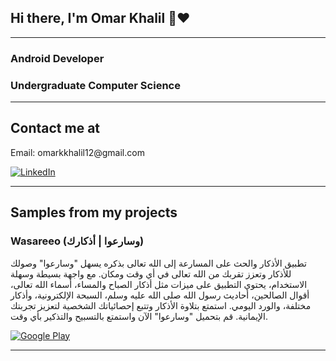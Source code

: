 <h2>Hi there, I'm Omar Khalil 👋❤️</h2>

<hr>

<h3>Android Developer</h3>
<h3>Undergraduate Computer Science</h3>

<hr>

<h2>Contact me at</h2>

<p>Email: omarkkhalil12@gmail.com</p>

<p><a href="https://www.linkedin.com/in/omarlkhalil/" target="_blank"><img alt="LinkedIn" src="https://img.shields.io/badge/linkedin-0077b5.svg?style=for-the-badge&logo=linkedin&logoColor=white" /></a></p>

<hr>

<h2>Samples from my projects</h2>

<h3>Wasareeo (وسارعوا | أذكارك)</h3>

<p>تطبيق الأذكار والحث على المسارعة إلى الله تعالى بذكره يسهل "وسارعوا" وصولك للأذكار وتعزز تقربك من الله تعالى في أي وقت ومكان. مع واجهة بسيطة وسهلة الاستخدام، يحتوي التطبيق على ميزات مثل أذكار الصباح والمساء، أسماء الله تعالى، أقوال الصالحين، أحاديث رسول الله صلى الله عليه وسلم، السبحة الإلكترونية، وأذكار مختلفة، والورد اليومي. استمتع بتلاوة الأذكار وتتبع إحصائياتك الشخصية لتعزيز تجربتك الإيمانية. قم بتحميل "وسارعوا" الآن واستمتع بالتسبيح والتذكير بأي وقت.</p>

<p><a href="https://play.google.com/store/apps/details?id=com.mobilebreakersom.wasareeo" target="_blank"><img alt="Google Play" src="https://img.shields.io/badge/Get%20it%20on%20Google%20Play-blue.svg?style=for-the-badge&logo=google-play" /></a></p>

<hr>

